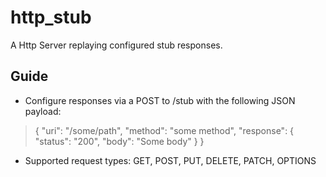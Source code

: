 http_stub
=========

A Http Server replaying configured stub responses.

Guide
-----

* Configure responses via a POST to /stub with the following JSON payload:

> {
>   "uri": "/some/path",
>   "method": "some method",
>   "response": {
>     "status": "200",
>     "body": "Some body"
>   }
> }

* Supported request types: GET, POST, PUT, DELETE, PATCH, OPTIONS

